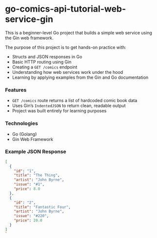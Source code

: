 # go-comics-api-tutorial-web-service-gin

This is a beginner-level Go project that builds a simple web service using the Gin web framework.

The purpose of this project is to get hands-on practice with:

- Structs and JSON responses in Go
- Basic HTTP routing using Gin
- Creating a `GET /comics` endpoint
- Understanding how web services work under the hood
- Learning by applying examples from the Gin and Go documentation

### Features

- `GET /comics` route returns a list of hardcoded comic book data
- Uses Gin’s `IndentedJSON` to return clean, readable output
- Project was built entirely for learning purposes

### Technologies

- Go (Golang)
- Gin Web Framework

### Example JSON Response

```json
[
  {
    "id": "1",
    "title": "The Thing",
    "artist": "John Byrne",
    "issue": "#1",
    "price": 8.0
  },
  {
    "id": "2",
    "title": "Fantastic Four",
    "artist": "John Byrne",
    "issue": "#220",
    "price": 20.0
  }
]
`